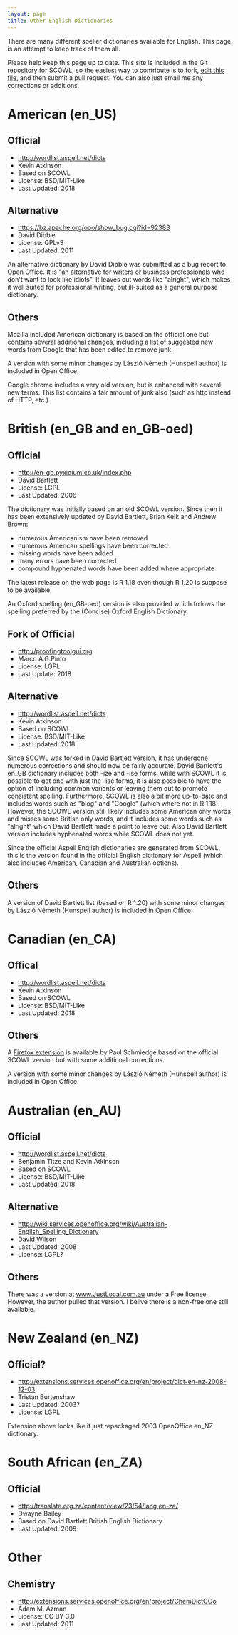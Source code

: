 ```yaml
---
layout: page
title: Other English Dictionaries
---
```

There are many different speller dictionaries available for English.
This page is an attempt to keep track of them all.

Please help keep this page up to date.  This site is included in the
Git repository for SCOWL, so the easiest way to contribute is to fork,
[edit this file](https://github.com/en-wl/wordlist/edit/master/site/other-dicts.md), 
and then submit a pull request.  You can also just
email me any corrections or additions.

# American (en_US) #

## Official ##

* <http://wordlist.aspell.net/dicts>
* Kevin Atkinson
* Based on SCOWL
* License: BSD/MIT-Like
* Last Updated: 2018

## Alternative ##

* <https://bz.apache.org/ooo/show_bug.cgi?id=92383>
* David Dibble
* License: GPLv3
* Last Updated: 2011

An alternative dictionary by David Dibble was submitted as a bug report to Open Office. It is "an alternative for writers or business
professionals who don't want to look like idiots".  It leaves out words like 
"alright", which makes it well suited for professional writing, but ill-suited as a general purpose dictionary.

## Others ##

Mozilla included American dictionary is based on the official one but contains several additional changes, including a list of suggested new words from Google that has been edited to remove junk.

A version with some minor changes by László Németh (Hunspell author) is included in Open Office.

Google chrome includes a very old version, but is enhanced with several new terms.  This list contains a fair amount of junk also (such as http instead of HTTP, etc.).

# British (en_GB and en_GB-oed) #

## Official ##

* <http://en-gb.pyxidium.co.uk/index.php>
* David Bartlett
* License: LGPL
* Last Updated: 2006

The dictionary was initially based on an old SCOWL version.  Since then it has been extensively updated by David Bartlett, Brian Kelk and Andrew Brown:

* numerous Americanism have been removed
* numerous American spellings have been corrected
* missing words have been added
* many errors have been corrected
* compound hyphenated words have been added where appropriate

The latest release on the web page is R 1.18 even though R 1.20 is suppose to be available.

An Oxford spelling (en_GB-oed) version is also provided which follows the spelling preferred by the (Concise) Oxford English Dictionary.

## Fork of Official ##

* <http://proofingtoolgui.org>
* Marco A.G.Pinto
* License: LGPL
* Last Update: 2018

## Alternative ##

* <http://wordlist.aspell.net/dicts>
* Kevin Atkinson
* Based on SCOWL
* License: BSD/MIT-Like
* Last Updated: 2018

Since SCOWL was forked in David Bartlett version, it has undergone numerous corrections and should now be fairly accurate.  David Bartlett's en_GB dictionary includes both -ize and -ise forms, while with SCOWL it is possible to get one with just the -ise forms, it is also possible to have the option of including common variants or leaving them out to promote consistent spelling.  Furthermore, SCOWL 
is also a bit more up-to-date and includes words such as "blog" and "Google" (which where not in R 1.18).  However, the SCOWL version still likely includes some American only words and misses some British only words, and it includes some words such as "alright" which David Bartlett made a point to leave out.  Also David Bartlett version includes hyphenated words while SCOWL does not yet.

Since the official Aspell English dictionaries are generated from SCOWL, this is the version found in the official English dictionary for Aspell (which also includes American, Canadian and Australian options).

## Others ##

A version of David Bartlett list (based on R 1.20) with some minor changes by László Németh (Hunspell author) is included in Open Office.

# Canadian (en_CA) #

## Offical ##

* <http://wordlist.aspell.net/dicts>
* Kevin Atkinson
* Based on SCOWL
* License: BSD/MIT-Like
* Last Updated: 2018

## Others ##

A [Firefox extension](http://addons.mozilla.org/en-US/firefox/addon/3653/) is available by Paul Schmiedge 
based on the official SCOWL version but with some additional corrections.

A version with some minor changes by László Németh (Hunspell author) is included in Open Office.

# Australian (en_AU) #

## Official ##

* <http://wordlist.aspell.net/dicts>
* Benjamin Titze and Kevin Atkinson
* Based on SCOWL
* License: BSD/MIT-Like
* Last Updated: 2018

## Alternative ##

* <http://wiki.services.openoffice.org/wiki/Australian-English_Spelling_Dictionary>
* David Wilson
* Last Updated: 2008
* License: LGPL?

## Others ##

There was a version at www.JustLocal.com.au under a Free license.  However, the author pulled that version.  I belive there is a non-free one still available.

# New Zealand (en_NZ) #

## Official? ##

* <http://extensions.services.openoffice.org/en/project/dict-en-nz-2008-12-03>
* Tristan Burtenshaw
* Last Updated: 2003?
* License: LGPL

Extension above looks like it just repackaged 2003 OpenOffice en_NZ dictionary.

# South African (en_ZA) #

## Official ##

* <http://translate.org.za/content/view/23/54/lang,en-za/>
* Dwayne Bailey
* Based on David Bartlett British English Dictionary
* Last Updated: 2009

# Other #

## Chemistry ##

* <http://extensions.services.openoffice.org/en/project/ChemDictOOo>
* Adam M. Azman
* License: CC BY 3.0
* Last Updated: 2011

